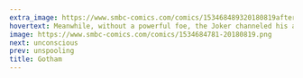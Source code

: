 ```yaml
---
extra_image: https://www.smbc-comics.com/comics/153468489320180819after.png
hovertext: Meanwhile, without a powerful foe, the Joker channeled his ambitions into serving the public good through high office.
image: https://www.smbc-comics.com/comics/1534684781-20180819.png
next: unconscious
prev: unspooling
title: Gotham
---
```

